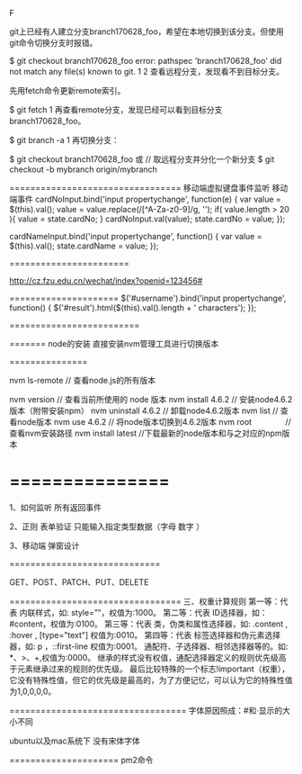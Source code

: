 F

git上已经有人建立分支branch170628_foo，希望在本地切换到该分支。但使用git命令切换分支时报错。

$ git checkout branch170628_foo
error: pathspec 'branch170628_foo' did not match any file(s) known to git.
1
2
查看远程分支，发现看不到目标分支。

先用fetch命令更新remote索引。

$ git fetch
1
再查看remote分支，发现已经可以看到目标分支branch170628_foo。

$ git branch -a
1
再切换分支：

$ git checkout branch170628_foo
或
// 取远程分支并分化一个新分支
$ git checkout -b mybranch origin/mybranch


=================================
移动端虚拟键盘事件监听
移动端事件
cardNoInput.bind('input propertychange', function(e) { 
var value = $(this).val();
value = value.replace(/[^A-Za-z0-9]/g, ''); 
if( value.length > 20 ){ 
value = state.cardNo; 
}
cardNoInput.val(value); 
state.cardNo = value; 
}); 

cardNameInput.bind('input propertychange', function() { 
var value = $(this).val();
state.cardName = value;
}); 


=======================

http://cz.fzu.edu.cn/wechat/index?openid=123456#



=====================
$('#username').bind('input propertychange', function() {      $('#result').html($(this).val().length + ' characters');  }); 


=========================



=======
node的安装 直接安装nvm管理工具进行切换版本


===============

nvm ls-remote 	// 查看node.js的所有版本

nvm version         // 查看当前所使用的 node 版本
nvm install 4.6.2   // 安装node4.6.2版本（附带安装npm）
nvm uninstall 4.6.2 // 卸载node4.6.2版本
nvm list            // 查看node版本
nvm use 4.6.2       // 将node版本切换到4.6.2版本
nvm root　　　　     // 查看nvm安装路径 
nvm install latest  //下载最新的node版本和与之对应的npm版本

===============
==================


1、如何监听 所有返回事件

2、正则 表单验证 只能输入指定类型数据（字母 数字 ）

3、移动端 弹窗设计







=============================




GET、POST、PATCH、PUT、DELETE

=================================
三、权重计算规则
    第一等：代表 内联样式，如: style=””，权值为:1000。
    第二等：代表 ID选择器，如：#content，权值为:0100。
    第三等：代表 类，伪类和属性选择器，如: .content , :hover , [type="text"] 权值为:0010。
    第四等：代表 标签选择器和伪元素选择器，如:  p ，::first-line 权值为:0001。
    通配符、子选择器、相邻选择器等的。如: *、>、+,权值为:0000。
    继承的样式没有权值，通配选择器定义的规则优先级高于元素继承过来的规则的优先级。
    最后比较特殊的一个标志!important（权重），它没有特殊性值，但它的优先级是最高的，为了方便记忆，可以认为它的特殊性值为1,0,0,0,0。

==================================
字体原因照成：#和·显示的大小不同

ubuntu以及mac系统下 没有宋体字体

=====================
pm2命令






















